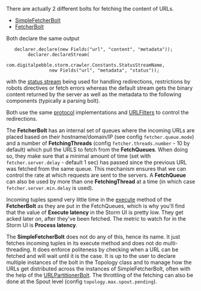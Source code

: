 There are actually 2 different bolts for fetching the content of URLs.

* [SimpleFetcherBolt](https://github.com/DigitalPebble/storm-crawler/blob/master/core/src/main/java/com/digitalpebble/stormcrawler/bolt/SimpleFetcherBolt.java)
* [FetcherBolt](https://github.com/DigitalPebble/storm-crawler/blob/master/core/src/main/java/com/digitalpebble/stormcrawler/bolt/FetcherBolt.java)

Both declare the same output 

```
   declarer.declare(new Fields("url", "content", "metadata"));
        declarer.declareStream(
                com.digitalpebble.storm.crawler.Constants.StatusStreamName,
                new Fields("url", "metadata", "status"));
```

with the [status stream](statusStream) being used for handling redirections, restrictions by robots directives or fetch errors whereas the default stream gets the binary content returned by the server as well as the metadata to the following components (typically a parsing bolt).

Both use the same [protocol](Protocols) implementations and [URLFilters](URLFilters) to control the redirections.

The **FetcherBolt** has an internal set of queues where the incoming URLs are placed based on their hostname/domain/IP (see config `fetcher.queue.mode`) and a number of **FetchingThreads** (config `fetcher.threads.number` - 10 by default) which pull the URLS to fetch from the **FetchQueues**. When doing so, they make sure that a minimal amount of time (set with `fetcher.server.delay` - default 1 sec) has passed since the previous URL was fetched from the same queue. This mechanism ensures that we can control the rate at which requests are sent to the servers. A **FetchQueue** can also be used by more than one **FetchingThread** at a time (in which case `fetcher.server.min.delay` is used).

Incoming tuples spend very little time in the [execute](https://github.com/DigitalPebble/storm-crawler/blob/master/core/src/main/java/com/digitalpebble/stormcrawler/bolt/FetcherBolt.java#L768) method of the **FetcherBolt** as they are put in the FetchQueues, which is why you'll find that the value of **Execute latency** in the Storm UI is pretty low. They get acked later on, after they've been fetched. The metric to watch for in the Storm UI is **Process latency**.

The **SimpleFetcherBolt** does not do any of this, hence its name. It just fetches incoming tuples in its execute method and does not do multi-threading. It does enforce politeness by checking when a URL can be fetched and will wait until it is the case. It is up to the user to declare multiple instances of the bolt in the Topology class and to manage how the URLs get distributed across the instances of SimpleFetcherBolt, often with the help of the [URLPartitionerBolt](https://github.com/DigitalPebble/storm-crawler/blob/master/core/src/main/java/com/digitalpebble/stormcrawler/bolt/URLPartitionerBolt.java). The throttling of the fetching can also be done at the Spout level (config `topology.max.spout.pending`).


